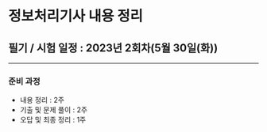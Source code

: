 # 정보처리기사 내용 정리

## 필기 / 시험 일정 : 2023년 2회차(5월 30일(화))
------------------

### 준비 과정
 - 내용 정리 : 2주
 - 기출 및 문제 풀이 : 2주
 - 오답 및 최종 정리 : 1주
